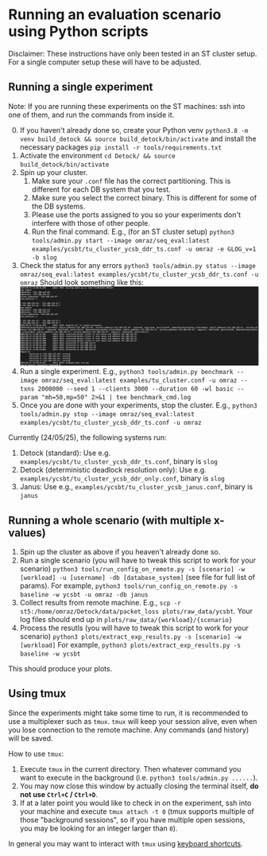 # Running an evaluation scenario using Python scripts

Disclaimer: These instructions have only been tested in an ST cluster setup. For a single computer setup these will have to be adjusted.

## Running a single experiment

Note: If you are running these experiments on the ST machines: ssh into one of them, and run the commands from inside it.

0. If you haven't already done so, create your Python venv `python3.8 -m venv build_detock && source build_detock/bin/activate` and install the necessary packages `pip install -r tools/requirements.txt`
1. Activate the environment `cd Detock/ && source build_detock/bin/activate`
2. Spin up your cluster.
    1. Make sure your `.conf` file has the correct partitioning. This is different for each DB system that you test.
    2. Make sure you select the correct binary. This is different for some of the DB systems.
    3. Please use the ports assigned to you so your experiments don't interfere with those of other people.
    4. Run the final command. E.g., (for an ST cluster setup) `python3 tools/admin.py start --image omraz/seq_eval:latest examples/ycsbt/tu_cluster_ycsb_ddr_ts.conf -u omraz -e GLOG_v=1 -b slog`
3. Check the status for any errors `python3 tools/admin.py status --image omraz/seq_eval:latest examples/ycsbt/tu_cluster_ycsb_ddr_ts.conf -u omraz` Should look something like this: 
![Successful status](status_command_output.png)
4. Run a single experiment. E.g., `python3 tools/admin.py benchmark --image omraz/seq_eval:latest examples/tu_cluster.conf -u omraz --txns 2000000 --seed 1 --clients 3000 --duration 60 -wl basic --param "mh=50,mp=50" 2>&1 | tee benchmark_cmd.log`
5. Once you are done with your experiments, stop the cluster. E.g., `python3 tools/admin.py stop --image omraz/seq_eval:latest examples/ycsbt/tu_cluster_ycsb_ddr_ts.conf -u omraz`

Currently (24/05/25), the following systems run:

1. Detock (standard): Use e.g. `examples/ycsbt/tu_cluster_ycsb_ddr_ts.conf`, binary is `slog`
2. Detock (deterministic deadlock resolution only): Use e.g. `examples/ycsbt/tu_cluster_ycsb_ddr_only.conf`, binary is `slog`
3. Janus: Use e.g., `examples/ycsbt/tu_cluster_ycsb_janus.conf`, binary is `janus`

## Running a whole scenario (with multiple x-values)

1. Spin up the cluster as above if you heaven't already done so.
2. Run a single scenario (you will have to tweak this script to work for your scenario) `python3 tools/run_config_on_remote.py -s [scenario] -w [workload] -u [username] -db [database_system]` (see file for full list of params). For example, `python3 tools/run_config_on_remote.py -s baseline -w ycsbt -u omraz -db janus`
3. Collect results from remote machine. E.g., `scp -r st5:/home/omraz/Detock/data/packet_loss plots/raw_data/ycsbt`. Your log files should end up in `plots/raw_data/{workload}/{scenario}`
4. Process the resutls (you will have to tweak this script to work for your scenario) `python3 plots/extract_exp_results.py -s [scenario] -w [workload]` For example, `python3 plots/extract_exp_results.py -s baseline -w ycsbt`

This should produce your plots.

## Using tmux

Since the experiments might take some time to run, it is recommended to use a multiplexer such as `tmux`. `tmux` will keep your session alive, even when you lose connection to the remote machine. Any commands (and history) will be saved.

How to use `tmux`:

1. Execute `tmux` in the current directory. Then whatever command you want to execute in the background (i.e. `python3 tools/admin.py ......`).
2. You may now close this window by actually closing the terminal itself, **do not use `Ctrl+C` / `Ctrl+D`**.
3. If at a later point you would like to check in on the experiment, ssh into your machine and execute `tmux attach -t 0` (tmux supports multiple of those "background sessions", so if you have multiple open sessions, you may be looking for an integer larger than `0`).

In general you may want to interact with `tmux` using [keyboard shortcuts](https://gist.github.com/MohamedAlaa/2961058).
